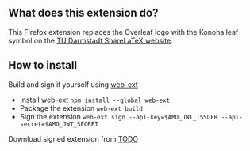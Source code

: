 ## What does this extension do?
This Firefox extension replaces the Overleaf logo with the Konoha leaf symbol on the [TU Darmstadt ShareLaTeX website](https://sharelatex.tu-darmstadt.de).

## How to install
Build and sign it yourself using [web-ext](https://extensionworkshop.com/documentation/develop/getting-started-with-web-ext/)
- Install web-ext `npm install --global web-ext`
- Package the extension `web-ext build`
- Sign the extension `web-ext sign --api-key=$AMO_JWT_ISSUER --api-secret=$AMO_JWT_SECRET`

Download signed extension from [TODO](todo)

